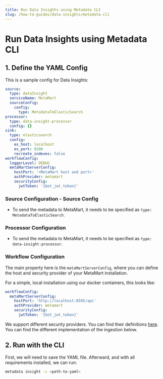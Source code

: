 ```yaml
---
title: Run Data Insights using Metadata CLI
slug: /how-to-guides/data-insights/metadata-cli
---
```


# Run Data Insights using Metadata CLI

## 1. Define the YAML Config

This is a sample config for Data Insights:

```yaml
source:
  type: dataInsight
  serviceName: MetaMart
  sourceConfig:
    config:
      type: MetadataToElasticSearch
processor:
  type: data-insight-processor
  config: {}
sink:
  type: elasticsearch
  config:
    es_host: localhost
    es_port: 9200
    recreate_indexes: false
workflowConfig:
  loggerLevel: DEBUG
  metaMartServerConfig:
    hostPort: '<MetaMart host and port>'
    authProvider: metamart
    securityConfig:
      jwtToken: '{bot_jwt_token}'
```

### Source Configuration - Source Config

- To send the metadata to MetaMart, it needs to be specified as `type: MetadataToElasticSearch`.

### Processor Configuration

- To send the metadata to MetaMart, it needs to be specified as `type: data-insight-processor`.

### Workflow Configuration

The main property here is the `metaMartServerConfig`, where you can define the host and security provider of your MetaMart installation.

For a simple, local installation using our docker containers, this looks like:

```yaml
workflowConfig:
  metaMartServerConfig:
    hostPort: 'http://localhost:8585/api'
    authProvider: metamart
    securityConfig:
      jwtToken: '{bot_jwt_token}'
```

We support different security providers. You can find their definitions [here](https://github.com/meta-mart/MetaMart/tree/main/metamart-spec/src/main/resources/json/schema/security/client).
You can find the different implementation of the ingestion below.

## 2. Run with the CLI

First, we will need to save the YAML file. Afterward, and with all requirements installed, we can run:

```bash
metadata insight -c <path-to-yaml>
```
